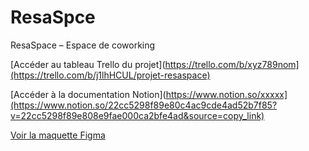 # ResaSpce
ResaSpace – Espace de coworking

[Accéder au tableau Trello du projet](https://trello.com/b/xyz789nom](https://trello.com/b/j1lhHCUL/projet-resaspace)

[Accéder à la documentation Notion](https://www.notion.so/xxxxx](https://www.notion.so/22cc5298f89e80c4ac9cde4ad52b7f85?v=22cc5298f89e808e9fae000ca2bfe4ad&source=copy_link)

[Voir la maquette Figma](./docs/maquette.pdf)
